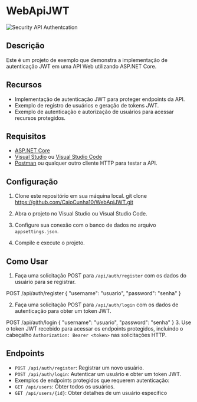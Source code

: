 # WebApiJWT
![Security API Authentcation](C:\PROJETOS\ApiJWT\WebApiJWT\WebApiJWT\assets/giphy.gif)


## Descrição
Este é um projeto de exemplo que demonstra a implementação de autenticação JWT em uma API Web utilizando ASP.NET Core.

## Recursos
- Implementação de autenticação JWT para proteger endpoints da API.
- Exemplo de registro de usuários e geração de tokens JWT.
- Exemplo de autenticação e autorização de usuários para acessar recursos protegidos.

## Requisitos
- [ASP.NET Core](https://dotnet.microsoft.com/download)
- [Visual Studio](https://visualstudio.microsoft.com/downloads/) ou [Visual Studio Code](https://code.visualstudio.com/)
- [Postman](https://www.postman.com/downloads/) ou qualquer outro cliente HTTP para testar a API.

## Configuração
1. Clone este repositório em sua máquina local.
git clone https://github.com/CaioCunha10/WebApiJWT.git

2. Abra o projeto no Visual Studio ou Visual Studio Code.

3. Configure sua conexão com o banco de dados no arquivo `appsettings.json`.

4. Compile e execute o projeto.

## Como Usar
1. Faça uma solicitação POST para `/api/auth/register` com os dados do usuário para se registrar.

POST /api/auth/register
{
"username": "usuario",
"password": "senha"
}

2. Faça uma solicitação POST para `/api/auth/login` com os dados de autenticação para obter um token JWT.
   
POST /api/auth/login
{
"username": "usuario",
"password": "senha"
}
3. Use o token JWT recebido para acessar os endpoints protegidos, incluindo o cabeçalho `Authorization: Bearer <token>` nas solicitações HTTP.

## Endpoints
- `POST /api/auth/register`: Registrar um novo usuário.
- `POST /api/auth/login`: Autenticar um usuário e obter um token JWT.
- Exemplos de endpoints protegidos que requerem autenticação:
- `GET /api/users`: Obter todos os usuários.
- `GET /api/users/{id}`: Obter detalhes de um usuário específico
